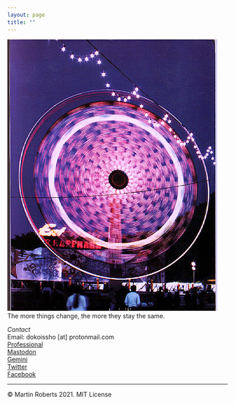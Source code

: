 ```yaml
---
layout: page
title: ""
---
```

![inertie polaire](/img/inertie-polaire.jpg "Polar Inertia")  
The more things change, the more they stay the same.

*Contact*  
Email: dokoissho [at] protonmail.com  
[Professional](https://mroberts.emerson.build)  
[Mastodon](https://merveilles.town/web/accounts/6363)  
[Gemini](https://proxy.vulpes.one/gemini/gemini.circumlunar.space/~dokoissho/index.gmi)  
[Twitter](https://www.twitter.com/mroberts333)  
[Facebook](https://www.facebook.com/mr05301)  

***

© Martin Roberts 2021. MIT License